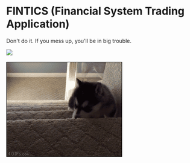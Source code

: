 # FINTICS (Financial System Trading Application)

Don't do it. If you mess up, you'll be in big trouble.

![](docs/assets/image/gambling-raccon.gif)

![](docs/assets/image/gambling-dog.gif)

